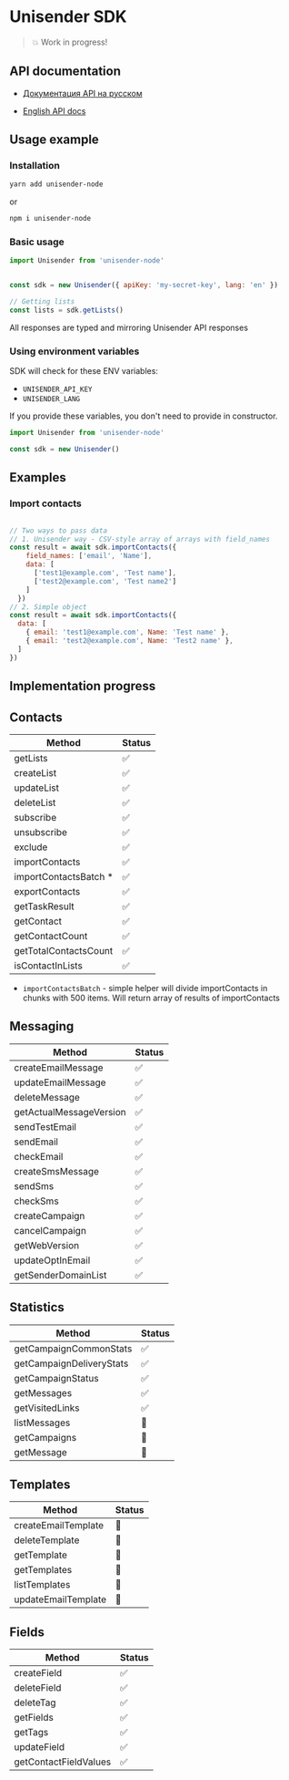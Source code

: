 # Unisender SDK

> 💥 Work in progress!
## API documentation

* [Документация API на русском](https://www.unisender.com/ru/support/category/api/)

* [English API docs](https://selzy.com/en/support/category/api/)

## Usage example

### Installation

```bash
yarn add unisender-node
```

or

```bash
npm i unisender-node
```

### Basic usage

```javascript
import Unisender from 'unisender-node'


const sdk = new Unisender({ apiKey: 'my-secret-key', lang: 'en' })

// Getting lists
const lists = sdk.getLists()

```

All responses are typed and mirroring Unisender API responses

### Using environment variables

SDK will check for these ENV variables:

* `UNISENDER_API_KEY`
* `UNISENDER_LANG`

If you provide these variables, you don't need to provide in constructor.

```javascript
import Unisender from 'unisender-node'

const sdk = new Unisender()
```

## Examples

### Import contacts

```javascript

// Two ways to pass data
// 1. Unisender way - CSV-style array of arrays with field_names
const result = await sdk.importContacts({
    field_names: ['email', 'Name'],
    data: [
      ['test1@example.com', 'Test name'],
      ['test2@example.com', 'Test name2']
    ]
  })
// 2. Simple object
const result = await sdk.importContacts({
  data: [
    { email: 'test1@example.com', Name: 'Test name' },
    { email: 'test2@example.com', Name: 'Test2 name' },
  ]
})
```

## Implementation progress

## Contacts

| Method | Status |
|--------|--------|
| getLists  | ✅ |
| createList  | ✅  | 
| updateList  | ✅  |
| deleteList  | ✅  |
| subscribe | ✅ |
| unsubscribe | ✅  |
| exclude | ✅  |
| importContacts  | ✅   |
| importContactsBatch *  | ✅  |
| exportContacts  | ✅ |
| getTaskResult  | ✅  |
| getContact  | ✅  |
| getContactCount | ✅ |
| getTotalContactsCount | ✅ |
| isContactInLists  | ✅  |

* `importContactsBatch` - simple helper will divide importContacts in chunks with 500 items. Will return array of results of importContacts
## Messaging
| Method | Status |
|--------|--------|
| createEmailMessage | ✅ |
| updateEmailMessage | ✅ |
| deleteMessage | ✅ |
| getActualMessageVersion | ✅ |
| sendTestEmail | ✅ |
| sendEmail | ✅ |
| checkEmail | ✅ |
| createSmsMessage | ✅ |
| sendSms | ✅ |
| checkSms | ✅ |
| createCampaign | ✅ |
| cancelCampaign | ✅ |
| getWebVersion | ✅ |
| updateOptInEmail | ✅  |
| getSenderDomainList | ✅  |

## Statistics
| Method | Status |
|--------|--------|
| getCampaignCommonStats | ✅ |
| getCampaignDeliveryStats | ✅ |
| getCampaignStatus | ✅ |
| getMessages | ✅ |
| getVisitedLinks | ✅|
| listMessages | 🚧 |
| getCampaigns | 🚧 |
| getMessage | 🚧 |

## Templates
| Method | Status |
|--------|--------|
| createEmailTemplate | 🚧 |
| deleteTemplate | 🚧 |
| getTemplate | 🚧 |
| getTemplates | 🚧 |
| listTemplates | 🚧 |
| updateEmailTemplate | 🚧 |

## Fields
| Method | Status |
|--------|--------|
| createField | ✅ |
| deleteField | ✅ |
| deleteTag | ✅ |
| getFields | ✅ |
| getTags | ✅ |
| updateField | ✅ |
| getContactFieldValues | ✅ |